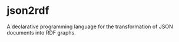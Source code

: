 json2rdf
========

A declarative programming language for the transformation of JSON documents into RDF graphs.